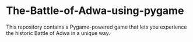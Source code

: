 # The-Battle-of-Adwa-using-pygame
This repository contains a Pygame-powered game that lets you experience the historic Battle of Adwa in a unique way.
